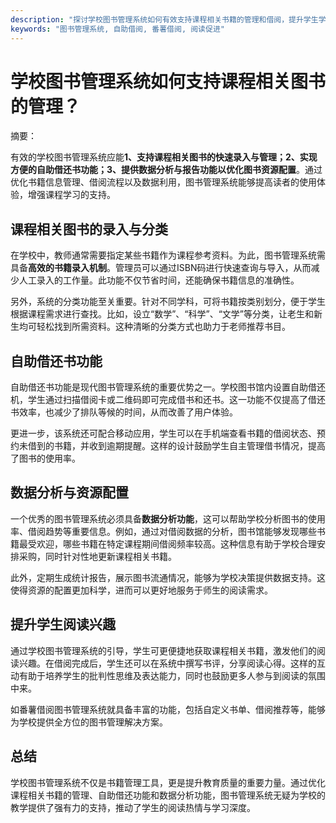 ```yaml
---
description: "探讨学校图书管理系统如何有效支持课程相关书籍的管理和借阅，提升学生学习体验。"
keywords: "图书管理系统, 自助借阅, 番薯借阅, 阅读促进"
---
```

# 学校图书管理系统如何支持课程相关图书的管理？

摘要： 

有效的学校图书管理系统应能**1、支持课程相关图书的快速录入与管理；2、实现方便的自助借还书功能；3、提供数据分析与报告功能以优化图书资源配置**。通过优化书籍信息管理、借阅流程以及数据利用，图书管理系统能够提高读者的使用体验，增强课程学习的支持。

## 课程相关图书的录入与分类

在学校中，教师通常需要指定某些书籍作为课程参考资料。为此，图书管理系统需具备**高效的书籍录入机制**。管理员可以通过ISBN码进行快速查询与导入，从而减少人工录入的工作量。此功能不仅节省时间，还能确保书籍信息的准确性。

另外，系统的分类功能至关重要。针对不同学科，可将书籍按类别划分，便于学生根据课程需求进行查找。比如，设立“数学”、“科学”、“文学”等分类，让老生和新生均可轻松找到所需资料。这种清晰的分类方式也助力于老师推荐书目。

## 自助借还书功能

自助借还书功能是现代图书管理系统的重要优势之一。学校图书馆内设置自助借还机，学生通过扫描借阅卡或二维码即可完成借书和还书。这一功能不仅提高了借还书效率，也减少了排队等候的时间，从而改善了用户体验。

更进一步，该系统还可配合移动应用，学生可以在手机端查看书籍的借阅状态、预约未借到的书籍，并收到逾期提醒。这样的设计鼓励学生自主管理借书情况，提高了图书的使用率。

## 数据分析与资源配置

一个优秀的图书管理系统必须具备**数据分析功能**，这可以帮助学校分析图书的使用率、借阅趋势等重要信息。例如，通过对借阅数据的分析，图书馆能够发现哪些书籍最受欢迎，哪些书籍在特定课程期间借阅频率较高。这种信息有助于学校合理安排采购，同时针对性地更新课程相关书籍。

此外，定期生成统计报告，展示图书流通情况，能够为学校决策提供数据支持。这使得资源的配置更加科学，进而可以更好地服务于师生的阅读需求。

## 提升学生阅读兴趣

通过学校图书管理系统的引导，学生可更便捷地获取课程相关书籍，激发他们的阅读兴趣。在借阅完成后，学生还可以在系统中撰写书评，分享阅读心得。这样的互动有助于培养学生的批判性思维及表达能力，同时也鼓励更多人参与到阅读的氛围中来。

如番薯借阅图书管理系统就具备丰富的功能，包括自定义书单、借阅推荐等，能够为学校提供全方位的图书管理解决方案。

## 总结

学校图书管理系统不仅是书籍管理工具，更是提升教育质量的重要力量。通过优化课程相关书籍的管理、自助借还功能和数据分析功能，图书管理系统无疑为学校的教学提供了强有力的支持，推动了学生的阅读热情与学习深度。
